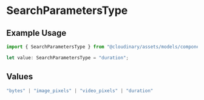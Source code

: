 # SearchParametersType

## Example Usage

```typescript
import { SearchParametersType } from "@cloudinary/assets/models/components";

let value: SearchParametersType = "duration";
```

## Values

```typescript
"bytes" | "image_pixels" | "video_pixels" | "duration"
```
